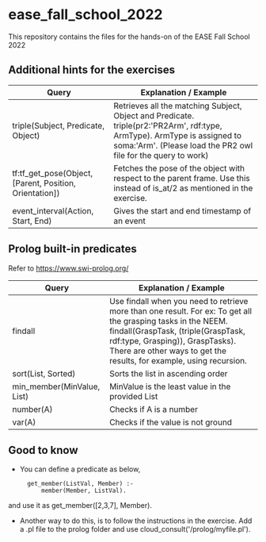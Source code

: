 # ease_fall_school_2022
This repository contains the files for the hands-on of the EASE Fall School 2022

## Additional hints for the exercises



| Query |  Explanation / Example |
| -------- | -------- |
| triple(Subject, Predicate, Object)     |  Retrieves all the matching Subject, Object and Predicate. triple(pr2:'PR2Arm', rdf:type, ArmType).   ArmType is assigned to soma:'Arm'.  (Please load the PR2 owl file for the query to work)|
|tf:tf_get_pose(Object, [Parent, Position, Orientation]) | Fetches the pose of the object with respect to the parent frame. Use this instead of is_at/2 as mentioned in the exercise. |
|event_interval(Action, Start, End)| Gives the start and end timestamp of an event|

## Prolog built-in predicates
Refer to https://www.swi-prolog.org/


|  Query | Explanation / Example |
| -------- | -------- |
| findall     | Use findall when you need to retrieve more than one result. For ex: To get all the grasping tasks in the NEEM. findall(GraspTask, (triple(GraspTask, rdf:type, Grasping)), GraspTasks). There are other ways to get the results, for example, using recursion.     |
|sort(List, Sorted)| Sorts the list in ascending order|
|min_member(MinValue, List)| MinValue is the least value in the provided List|
|number(A)| Checks if A is a number|
|var(A)| Checks if the value is not ground|


## Good to know
- You can define a predicate as below,

        get_member(ListVal, Member) :-
            member(Member, ListVal).
            
and use it as get_member([2,3,7], Member).

- Another way to do this, is to follow the instructions in the exercise. Add a .pl file to the prolog folder and use cloud_consult('/prolog/myfile.pl').




